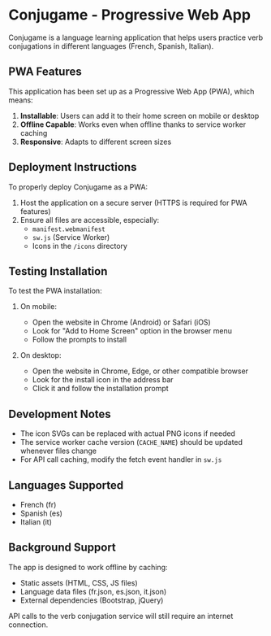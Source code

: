 # Conjugame - Progressive Web App

Conjugame is a language learning application that helps users practice verb conjugations in different languages (French, Spanish, Italian).

## PWA Features

This application has been set up as a Progressive Web App (PWA), which means:

1. **Installable**: Users can add it to their home screen on mobile or desktop
2. **Offline Capable**: Works even when offline thanks to service worker caching
3. **Responsive**: Adapts to different screen sizes

## Deployment Instructions

To properly deploy Conjugame as a PWA:

1. Host the application on a secure server (HTTPS is required for PWA features)
2. Ensure all files are accessible, especially:
   - `manifest.webmanifest`
   - `sw.js` (Service Worker)
   - Icons in the `/icons` directory

## Testing Installation

To test the PWA installation:

1. On mobile: 
   - Open the website in Chrome (Android) or Safari (iOS)
   - Look for "Add to Home Screen" option in the browser menu
   - Follow the prompts to install

2. On desktop:
   - Open the website in Chrome, Edge, or other compatible browser
   - Look for the install icon in the address bar
   - Click it and follow the installation prompt

## Development Notes

- The icon SVGs can be replaced with actual PNG icons if needed
- The service worker cache version (`CACHE_NAME`) should be updated whenever files change
- For API call caching, modify the fetch event handler in `sw.js`

## Languages Supported

- French (fr)
- Spanish (es)
- Italian (it)

## Background Support

The app is designed to work offline by caching:

- Static assets (HTML, CSS, JS files)
- Language data files (fr.json, es.json, it.json)
- External dependencies (Bootstrap, jQuery)

API calls to the verb conjugation service will still require an internet connection.
